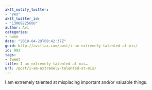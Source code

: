 ```yaml
---
aktt_notify_twitter:
- "yes"
aktt_twitter_id:
- "13069225608"
author: Avi
categories:
- none
date: "2010-04-29T09:42:37Z"
guid: http://aviflax.com/post/i-am-extremely-talented-at-mis/
id: 993
tags:
- tweet
title: I am extremely talented at mis…
url: /post/i-am-extremely-talented-at-mis/
---
```

I am extremely talented at misplacing important and/or valuable things.